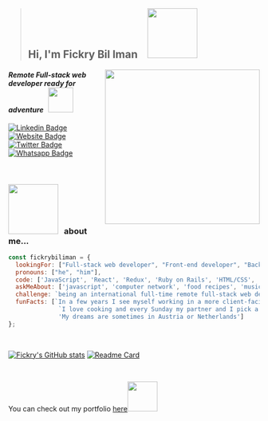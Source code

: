 > <h2> Hi, I'm Fickry Bil Iman &nbsp;&nbsp; <img src="https://media.giphy.com/media/wcC8VA7quA6G9pA8Iy/giphy.gif" width="100"></h2>

<img align='right' src="https://media.giphy.com/media/SWoSkN6DxTszqIKEqv/giphy.gif" width="310">
<h4><em>Remote Full-stack web developer ready for adventure</em> &nbsp; <img src="https://media.giphy.com/media/XGma2iRIHTKkwqRkFl/giphy.gif" width="50"></h4>

[![Linkedin Badge](https://img.shields.io/badge/LinkedIn-0077B5?style=for-the-badge&logo=linkedin&logoColor=white&link=https://www.linkedin.com/in/fickry-bil-iman/)](https://www.linkedin.com/in/fickry-bil-iman/)
[![Website Badge](https://img.shields.io/badge/website-000000?style=for-the-badge&logo=About.me&logoColor=white&link=https://fickrybiliman.com/)](https://fickrybiliman.com/)
[![Twitter Badge](https://img.shields.io/badge/Facebook-1877F2?style=for-the-badge&logo=facebook&logoColor=white&link=https://www.facebook.com/fickry.bil.iman/)](https://www.facebook.com/fickry.bil.iman/)
[![Whatsapp Badge](https://img.shields.io/badge/WhatsApp-25D366?style=for-the-badge&logo=whatsapp&logoColor=white&link=https://wa.me/6285305670089)](https://wa.me/6285305670089)

<br>

### <img src="https://media.giphy.com/media/gQwXqEOKFJ8GMUbMTF/giphy.gif" width="100"> &nbsp; about me...  

```javascript
const fickrybiliman = {
  lookingFor: ["Full-stack web developer", "Front-end developer", "Back-end developer"],
  pronouns: ["he", "him"],
  code: ['JavaScript', 'React', 'Redux', 'Ruby on Rails', 'HTML/CSS', 'MySQL', 'PostgreSQL', 'MongoDB'],
  askMeAbout: ['javascript', 'computer network', 'food recipes', 'music', 'sport'],
  challenge: `being an international full-time remote full-stack web developer`,
  funFacts: [`In a few years I see myself working in a more client-facing role with the company`, 
              `I love cooking and every Sunday my partner and I pick a new recipe to prepare together`,
              'My dreams are sometimes in Austria or Netherlands']
};
```
<br>

[![Fickry's GitHub stats](https://github-readme-stats.vercel.app/api?username=fickryiman&theme=dracula)](https://github.com/fickryiman/github-readme-stats)
[![Readme Card](https://github-readme-stats.vercel.app/api/pin/?username=fickryiman&repo=github-readme-stats&theme=dracula)](https://github.com/fickryiman/github-readme-stats)

<br>

<p>You can check out my portfolio <a href="https://fickrybiliman.com">here</a><img src="https://media.giphy.com/media/cKPse5DZaptID3YAMK/giphy.gif" width="60"></p>


<!--
**fickryiman/fickryiman** is a ✨ _special_ ✨ repository because its `README.md` (this file) appears on your GitHub profile.

Here are some ideas to get you started:

- 🔭 I’m currently working on ...
- 🌱 I’m currently learning ...
- 👯 I’m looking to collaborate on ...
- 🤔 I’m looking for help with ...
- 💬 Ask me about ...
- 📫 How to reach me: ...
- 😄 Pronouns: ...
- ⚡ Fun fact: ...
-->


